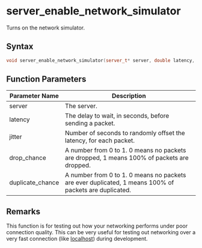 # server_enable_network_simulator

Turns on the network simulator.

## Syntax

```cpp
void server_enable_network_simulator(server_t* server, double latency, double jitter, double drop_chance, double duplicate_chance);
```

## Function Parameters

Parameter Name | Description
--- | ---
server | The server.
latency | The delay to wait, in seconds, before sending a packet.
jitter | Number of seconds to randomly offset the latency, for each packet.
drop_chance | A number from 0 to 1. 0 means no packets are dropped, 1 means 100% of packets are dropped.
duplicate_chance | A number from 0 to 1. 0 means no packets are ever duplicated, 1 means 100% of packets are duplicated.

## Remarks

This function is for testing out how your networking performs under poor connection quality. This can be very useful for testing out networking over a very fast connection (like [localhost](https://en.wikipedia.org/wiki/Localhost)) during development.
